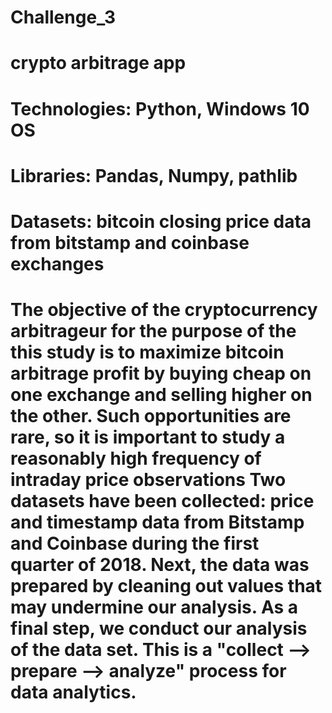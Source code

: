 # Challenge_3
# crypto arbitrage app
# Technologies: Python, Windows 10 OS 
# Libraries: Pandas, Numpy, pathlib
# Datasets: bitcoin closing price data from bitstamp and coinbase exchanges
# The objective of the cryptocurrency arbitrageur for the purpose of the this study is to maximize bitcoin arbitrage profit by buying cheap on one exchange and selling higher on the other.  Such opportunities are rare, so it is important to study a reasonably high frequency of intraday price observations  Two datasets have been collected: price and timestamp data from Bitstamp and Coinbase during the first quarter of 2018. Next, the data was prepared by cleaning out values that may undermine our analysis.  As a final step, we conduct our analysis of the data set.  This is a "collect --> prepare --> analyze" process for data analytics. 
